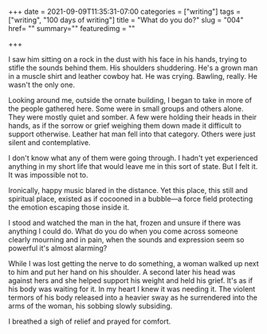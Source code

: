 +++
date = 2021-09-09T11:35:31-07:00
categories = ["writing"]
tags = ["writing", "100 days of writing"]
title = "What do you do?"
slug = "004"
href= ""
summary=""
featuredimg = ""


+++

I saw him sitting on a rock in the dust with his face in his hands, trying to stifle the sounds behind them. His shoulders shuddering. He's a grown man in a muscle shirt and leather cowboy hat. He was crying. Bawling, really. He wasn't the only one. 

Looking around me, outside the ornate building, I began to take in more of the people gathered here. Some were in small groups and others alone. They were mostly quiet and somber. A few were holding their heads in their hands, as if the sorrow or grief weighing them down made it difficult to support otherwise. Leather hat man fell into that category. Others were just silent and contemplative. 

I don't know what any of them were going through. I hadn't yet experienced anything in my short life that would leave me in this sort of state. But I felt it. It was impossible not to. 

Ironically, happy music blared in the distance. Yet this place, this still and spiritual place, existed as if cocooned in a bubble—a force field protecting the emotion escaping those inside it. 

I stood and watched the man in the hat, frozen and unsure if there was anything I could do. What do you do when you come across someone clearly mourning and in pain, when the sounds and expression seem so powerful it's almost alarming?

While I was lost getting the nerve to do something, a woman walked up next to him and put her hand on his shoulder. A second later his head was against hers and she helped support his weight and held his grief. It's as if his body was waiting for it. In my heart I knew it was needing it. The violent termors of his body released into a heavier sway as he surrendered into the arms of the woman, his sobbing slowly subsiding. 

I breathed a sigh of relief and prayed for comfort.
